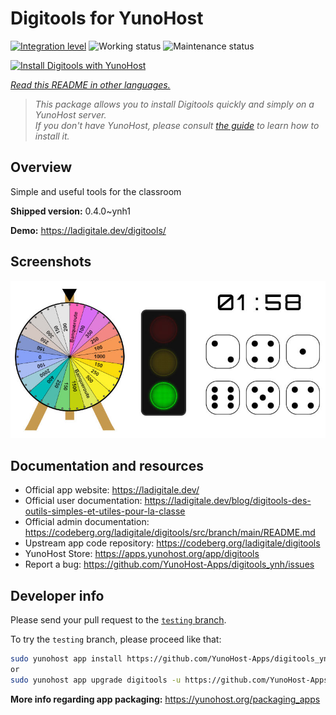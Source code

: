 <!--
N.B.: This README was automatically generated by <https://github.com/YunoHost/apps/tree/master/tools/readme_generator>
It shall NOT be edited by hand.
-->

# Digitools for YunoHost

[![Integration level](https://dash.yunohost.org/integration/digitools.svg)](https://dash.yunohost.org/appci/app/digitools) ![Working status](https://ci-apps.yunohost.org/ci/badges/digitools.status.svg) ![Maintenance status](https://ci-apps.yunohost.org/ci/badges/digitools.maintain.svg)

[![Install Digitools with YunoHost](https://install-app.yunohost.org/install-with-yunohost.svg)](https://install-app.yunohost.org/?app=digitools)

*[Read this README in other languages.](./ALL_README.md)*

> *This package allows you to install Digitools quickly and simply on a YunoHost server.*  
> *If you don't have YunoHost, please consult [the guide](https://yunohost.org/install) to learn how to install it.*

## Overview

Simple and useful tools for the classroom

**Shipped version:** 0.4.0~ynh1

**Demo:** <https://ladigitale.dev/digitools/>

## Screenshots

![Screenshot of Digitools](./doc/screenshots/screenshot.jpg)

## Documentation and resources

- Official app website: <https://ladigitale.dev/>
- Official user documentation: <https://ladigitale.dev/blog/digitools-des-outils-simples-et-utiles-pour-la-classe>
- Official admin documentation: <https://codeberg.org/ladigitale/digitools/src/branch/main/README.md>
- Upstream app code repository: <https://codeberg.org/ladigitale/digitools>
- YunoHost Store: <https://apps.yunohost.org/app/digitools>
- Report a bug: <https://github.com/YunoHost-Apps/digitools_ynh/issues>

## Developer info

Please send your pull request to the [`testing` branch](https://github.com/YunoHost-Apps/digitools_ynh/tree/testing).

To try the `testing` branch, please proceed like that:

```bash
sudo yunohost app install https://github.com/YunoHost-Apps/digitools_ynh/tree/testing --debug
or
sudo yunohost app upgrade digitools -u https://github.com/YunoHost-Apps/digitools_ynh/tree/testing --debug
```

**More info regarding app packaging:** <https://yunohost.org/packaging_apps>
